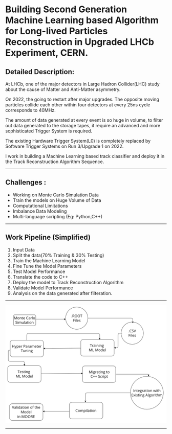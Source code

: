 # Building Second Generation Machine Learning based Algorithm for Long-lived Particles Reconstruction in Upgraded LHCb Experiment, CERN.

## Detailed Description:
At LHCb, one of the major detectors in Large Hadron Collider(LHC) study about the cause of Matter and Anti-Matter asymmetry.  

On 2022, the going to restart after major upgrades. The opposite moving particles collide each other within four detectors at every 25ns cycle corresponds to 40MHz.  

The amount of data generated at every event is so huge in volume, to filter out data generated to the storage tapes, it require an advanced and more sophisticated Trigger System is required.  

The existing Hardware Trigger System(L0) is completely replaced by Software Trigger Systems on Run 3/Upgrade 1 on 2022.  

I work in building a Machine Learning based track classifier and deploy it in the Track Reconstruction Algorithm Sequence.

---

## Challenges : 
* Working on Monte Carlo Simulation Data
* Train the models on Huge Volume of Data
* Computational Limitations
* Imbalance Data Modeling
* Multi-language scripting (Eg: Python,C++)

---

## Work Pipeline (Simplified)

1. Input Data
2. Split the data(70% Training & 30% Testing)
3. Train the Machine Learning Model
4. Fine Tune the Model Parameters
5. Test Model Performance
6. Translate the code to C++
7. Deploy the model to Track Reconstruction Algorithm
8. Validate Model Performance
9. Analysis on the data generated after filteration.

---


![Flowchart](Data/Flowchart.png)


--- 